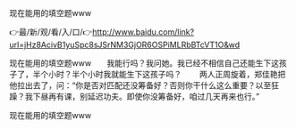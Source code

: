 现在能用的填空题www

👉最/新/观/看/入/口/👉http://www.baidu.com/link?url=jHz8AcivB1yuSpc8sJSrNM3GjOR6OSPiMLRbBTcVT1O&wd

现在能用的填空题www　　我能行吗？我问她。我已经不相信自己还能生下这孩子了，半个小时？半个小时我就能生下这孩子吗？
　　两人正周旋着，郑佳艳把他拉出去了，问：“你是否对匹配还没筹备好？否则你干什么这么重要？以至狂躁？我下昼再有课，别延迟功夫。即使你没筹备好，咱过几天再来也行。”


现在能用的填空题www
